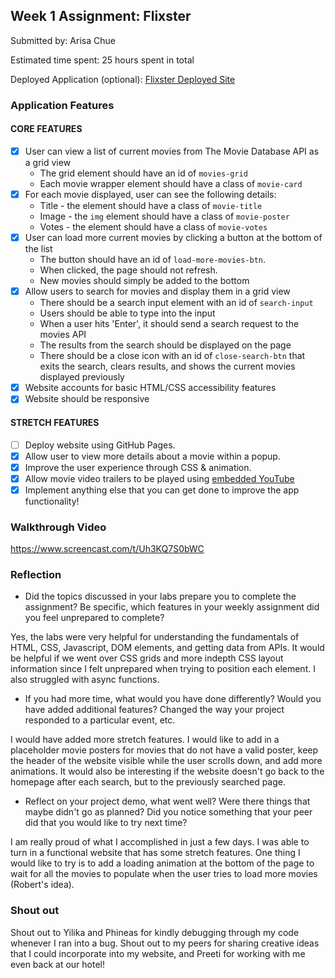 ## Week 1 Assignment: Flixster

Submitted by: Arisa Chue

Estimated time spent: 25 hours spent in total

Deployed Application (optional): [Flixster Deployed Site](ADD_LINK_HERE)

### Application Features

#### CORE FEATURES

- [X] User can view a list of current movies from The Movie Database API as a grid view
  - The grid element should have an id of `movies-grid`
  - Each movie wrapper element should have a class of `movie-card`
- [X] For each movie displayed, user can see the following details:
  - Title - the element should have a class of `movie-title`
  - Image - the `img` element should have a class of `movie-poster`
  - Votes - the element should have a class of `movie-votes`
- [X] User can load more current movies by clicking a button at the bottom of the list
  - The button should have an id of `load-more-movies-btn`.
  - When clicked, the page should not refresh.
  - New movies should simply be added to the bottom
- [X] Allow users to search for movies and display them in a grid view
  - There should be a search input element with an id of `search-input`
  - Users should be able to type into the input
  - When a user hits 'Enter', it should send a search request to the movies API
  - The results from the search should be displayed on the page
  - There should be a close icon with an id of `close-search-btn` that exits the search, clears results, and shows the current movies displayed previously
- [X] Website accounts for basic HTML/CSS accessibility features
- [X] Website should be responsive

#### STRETCH FEATURES

- [ ] Deploy website using GitHub Pages. 
- [X] Allow user to view more details about a movie within a popup.
- [X] Improve the user experience through CSS & animation.
- [X] Allow movie video trailers to be played using [embedded YouTube](https://support.google.com/youtube/answer/171780?hl=en)
- [X] Implement anything else that you can get done to improve the app functionality!

### Walkthrough Video

https://www.screencast.com/t/Uh3KQ7S0bWC

### Reflection

* Did the topics discussed in your labs prepare you to complete the assignment? Be specific, which features in your weekly assignment did you feel unprepared to complete?

Yes, the labs were very helpful for understanding the fundamentals of HTML, CSS, Javascript, DOM elements, and getting data from APIs. It would be helpful if we went over CSS grids and more indepth CSS layout information since I felt unprepared when trying to position each element. I also struggled with async functions.

* If you had more time, what would you have done differently? Would you have added additional features? Changed the way your project responded to a particular event, etc.
  
I would have added more stretch features. I would like to add in a placeholder movie posters for movies that do not have a valid poster, keep the header of the website visible while the user scrolls down, and add more animations. It would also be interesting if the website doesn't go back to the homepage after each search, but to the previously searched page.

* Reflect on your project demo, what went well? Were there things that maybe didn't go as planned? Did you notice something that your peer did that you would like to try next time?

I am really proud of what I accomplished in just a few days. I was able to turn in a functional website that has some stretch features. One thing I would like to try is to add a loading animation at the bottom of the page to wait for all the movies to populate when the user tries to load more movies (Robert's idea).

### Shout out

Shout out to Yilika and Phineas for kindly debugging through my code whenever I ran into a bug. Shout out to my peers for sharing creative ideas that I could incorporate into my website, and Preeti for working with me even back at our hotel!
